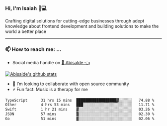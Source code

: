 ### Hi, I'm Isaiah 🌻💻

<!--
<img src="https://res.cloudinary.com/abisalde/image/upload/c_scale,h_311,w_816/v1616039512/Abisalde_github.gif" alt="Isaiah Abiodun (Abisalde) small video about his profile on Github"> 
-->

Crafting digital solutions for cutting-edge businesses through adept knowledge about frontend development and building solutions to make the world a better place
<hr>

### 📫 How to reach me: ...
- Social media handle on <a href="https://twitter.com/abisalde">🔔  Abisalde   👈</a>


[![Abisalde's github stats](https://github-readme-stats.vercel.app/api?username=abisalde)](https://github.com/abisalde/github-readme-stats)

- 👯 I’m looking to collaborate with open source community
- ⚡ Fun fact: Music is a therapy for me


<!--
**abisalde/Abisalde** is a ✨ _special_ ✨ repository because its `README.md` (this file) appears on your GitHub profile.

Here are some ideas to get you started:


- 👯 I’m looking to collaborate with open source community
- 🤔 I’m looking for help with ...
- 💬 Ask me about ...
- 📫 How to reach me: ...
- 😄 Pronouns: ...
- ⚡ Fun fact: ...
-->

<!--START_SECTION:waka-->

```txt
TypeScript      31 hrs 15 mins  ██████████████████▓░░░░░░   74.88 %
Other           4 hrs 53 mins   ███░░░░░░░░░░░░░░░░░░░░░░   11.71 %
Swift           1 hr 21 mins    ▓░░░░░░░░░░░░░░░░░░░░░░░░   03.26 %
JSON            57 mins         ▓░░░░░░░░░░░░░░░░░░░░░░░░   02.30 %
Go              51 mins         ▓░░░░░░░░░░░░░░░░░░░░░░░░   02.06 %
```

<!--END_SECTION:waka-->

